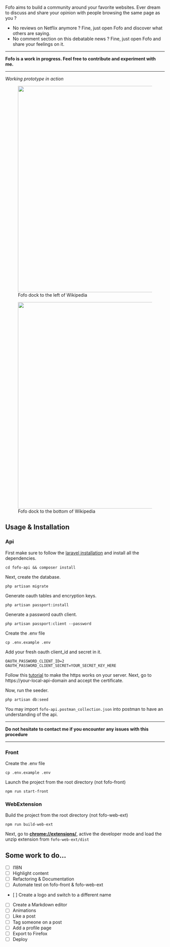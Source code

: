 Fofo aims to build a community around your favorite websites. Ever dream to discuss and share your opinion with people browsing the same page as you ? 


- No reviews on Netflix anymore ? Fine, just open Fofo and discover what others are saying.
- No comment section on this debatable news ? Fine, just open Fofo and share your feelings on it.

---

**Fofo is a work in progress. Feel free to contribute and experiment with me.**

---

*Working prototype in action*

<figure><img src="https://blog.karlidev.fr/images/web-extension/sidebar-panel.png" width="650">
<figcaption>Fofo dock to the left of Wikipedia</figcaption>
</figure>

<figure><img src="https://blog.karlidev.fr/images/web-extension/bottom-panel.png" width="650">
<figcaption>Fofo dock to the bottom of Wikipedia</figcaption>
</figure>

## Usage & Installation

### Api

First make sure to follow the [laravel installation](https://laravel.com/docs/5.6/homestead) and install all the dependencies.

`cd fofo-api && composer install`

Next, create the database.

`php artisan migrate`

Generate oauth tables and encryption keys.

`php artisan passport:install`

Generate a password oauth client. 

`php artisan passport:client --password`

Create the .env file

`cp .env.example .env`

Add your fresh oauth client_id and secret in it.

```
OAUTH_PASSWORD_CLIENT_ID=2
OAUTH_PASSWORD_CLIENT_SECRET=YOUR_SECRET_KEY_HERE
```

Follow this [tutorial](https://medium.com/@adnanxteam/how-to-setup-https-with-laravel-homestead-ad7915470fa8) to make the https works on your server. Next, go to https://your-local-api-domain and accept the certificate.

Now, run the seeder.

`php artisan db:seed`

You may import `fofo-api.postman_collection.json` into postman to have an understanding of the api.

---

**Do not hesitate to contact me if you encounter any issues with this procedure**

---

### Front

Create the .env file

`cp .env.example .env`

Launch the project from the root directory (not fofo-front)

`npm run start-front`

### WebExtension

Build the project from the root directory (not fofo-web-ext)

`npm run build-web-ext`

Next, go to **[chrome://extensions/](chrome://extensions/)**, active the developer mode and load the unzip extension from `fofo-web-ext/dist`


## Some work to do...

- [ ] I18N
- [ ] Highlight content
- [ ] Refactoring & Documentation
- [ ] Automate test on fofo-front & fofo-web-ext
- [ ] Create a logo and switch to a different name
- [ ] Create a Markdown editor
- [ ] Animations
- [ ] Like a post
- [ ] Tag someone on a post
- [ ] Add a profile page   
- [ ] Export to Firefox
- [ ] Deploy
